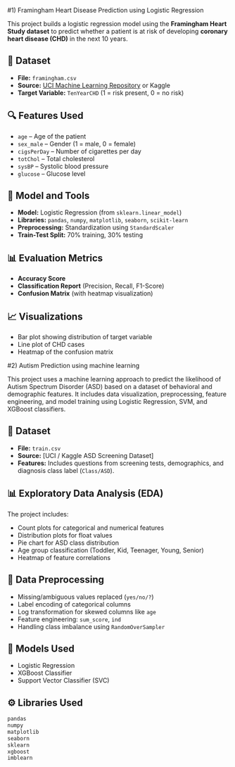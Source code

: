 #1) Framingham Heart Disease Prediction using Logistic Regression

This project builds a logistic regression model using the **Framingham Heart Study dataset** to predict whether a patient is at risk of developing **coronary heart disease (CHD)** in the next 10 years.

## 📁 Dataset

- **File:** `framingham.csv`
- **Source:** [UCI Machine Learning Repository](https://archive.ics.uci.edu/ml/datasets/Framingham+Heart+Study) or Kaggle
- **Target Variable:** `TenYearCHD` (1 = risk present, 0 = no risk)

## 🔍 Features Used

- `age` – Age of the patient
- `sex_male` – Gender (1 = male, 0 = female)
- `cigsPerDay` – Number of cigarettes per day
- `totChol` – Total cholesterol
- `sysBP` – Systolic blood pressure
- `glucose` – Glucose level

## 🧪 Model and Tools

- **Model:** Logistic Regression (from `sklearn.linear_model`)
- **Libraries:** `pandas`, `numpy`, `matplotlib`, `seaborn`, `scikit-learn`
- **Preprocessing:** Standardization using `StandardScaler`
- **Train-Test Split:** 70% training, 30% testing

## 📊 Evaluation Metrics

- **Accuracy Score**
- **Classification Report** (Precision, Recall, F1-Score)
- **Confusion Matrix** (with heatmap visualization)

## 📈 Visualizations

- Bar plot showing distribution of target variable
- Line plot of CHD cases
- Heatmap of the confusion matrix

#2) Autism Prediction using machine learning

This project uses a machine learning approach to predict the likelihood of Autism Spectrum Disorder (ASD) based on a dataset of behavioral and demographic features. It includes data visualization, preprocessing, feature engineering, and model training using Logistic Regression, SVM, and XGBoost classifiers.

## 📂 Dataset

- **File:** `train.csv`
- **Source:** [UCI / Kaggle ASD Screening Dataset]
- **Features:** Includes questions from screening tests, demographics, and diagnosis class label (`Class/ASD`).

## 📊 Exploratory Data Analysis (EDA)

The project includes:
- Count plots for categorical and numerical features
- Distribution plots for float values
- Pie chart for ASD class distribution
- Age group classification (Toddler, Kid, Teenager, Young, Senior)
- Heatmap of feature correlations

## 🧼 Data Preprocessing

- Missing/ambiguous values replaced (`yes/no/?`)
- Label encoding of categorical columns
- Log transformation for skewed columns like `age`
- Feature engineering: `sum_score`, `ind`
- Handling class imbalance using `RandomOverSampler`

## 🧠 Models Used

- Logistic Regression
- XGBoost Classifier
- Support Vector Classifier (SVC)

## ⚙️ Libraries Used

```python
pandas
numpy
matplotlib
seaborn
sklearn
xgboost
imblearn


